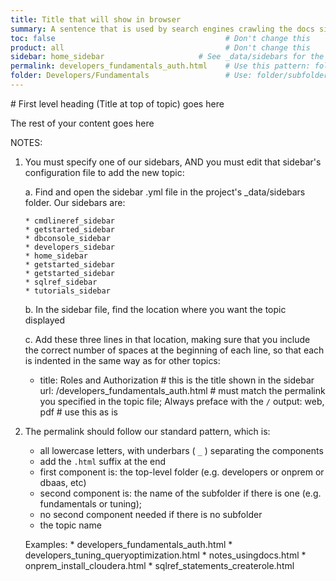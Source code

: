 ```yaml
---
title: Title that will show in browser
summary: A sentence that is used by search engines crawling the docs site; make this meaningful
toc: false                                      # Don't change this
product: all                                    # Don't change this
sidebar: home_sidebar                     # See _data/sidebars for the ids of our sidebars
permalink: developers_fundamentals_auth.html    # Use this pattern: folder_subfolder_topic.html
folder: Developers/Fundamentals                 # Use: folder/subfolder;
---
```

<section>

<div class="TopicContent" data-swiftype-index="true" markdown="1">
# First level heading (Title at top of topic) goes here

The rest of your content goes here

NOTES:

1. You must specify one of our sidebars, AND you must edit that sidebar's configuration file to add the new topic:

   a. Find and open the sidebar .yml file in the project's _data/sidebars folder. Our sidebars are:

       * cmdlineref_sidebar
       * getstarted_sidebar
       * dbconsole_sidebar
       * developers_sidebar
       * home_sidebar
       * getstarted_sidebar
       * getstarted_sidebar
       * sqlref_sidebar
       * tutorials_sidebar

   b. In the sidebar file, find the location where you want the topic displayed

   c. Add these three lines in that location, making sure that you include the correct number of spaces at the beginning of each line, so that each is indented in the same way as for other topics:
     - title: Roles and Authorization                  # this is the title shown in the sidebar
       url: /developers_fundamentals_auth.html         # must match the permalink you specified in the topic file; Always preface with the `/`
       output: web, pdf                                # use this as is

2. The permalink should follow our standard pattern, which is:

   * all lowercase letters, with underbars ( `_` ) separating the components
   * add the `.html` suffix at the end
   * first component is: the top-level folder (e.g. developers or onprem or dbaas, etc)
   * second component is: the name of the subfolder if there is one (e.g. fundamentals or tuning);
   * no second component needed if there is no subfolder
   * the topic name

   Examples:
       * developers_fundamentals_auth.html
       * developers_tuning_queryoptimization.html
       * notes_usingdocs.html
       * onprem_install_cloudera.html
       * sqlref_statements_createrole.html



</div>
</section>

